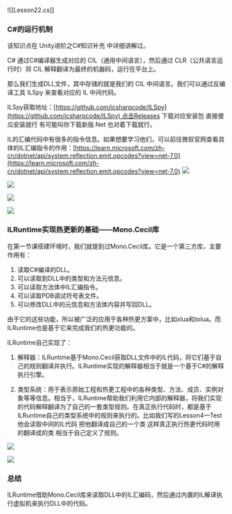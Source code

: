 ![[Lesson22.cs]]
### C#的运行机制
该知识点在 Unity进阶之C#知识补充 中详细讲解过。

C# 通过C#编译器生成对应的 CIL（通用中间语言），然后通过 CLR（公共语言运行时）将 CIL 解释翻译为最终的机器码，运行在平台上。

那么我们生成DLL文件，其中存储的就是我们的 CIL 中间语言。我们可以通过反编译工具 ILSpy 来查看对应的 IL 中间代码。

ILSpy获取地址：[https://github.com/icsharpcode/ILSpy](https://github.com/icsharpcode/ILSpy) 点击Releases 下载对应安装包 直接傻瓜安装就行 有可能叫你下载新版.Net 也对着下载就行。

IL的汇编代码中有很多的指令信息。如果想要学习他们，可以前往微软官网查看具体的IL汇编指令的作用：[https://learn.microsoft.com/zh-cn/dotnet/api/system.reflection.emit.opcodes?view=net-7.0](https://learn.microsoft.com/zh-cn/dotnet/api/system.reflection.emit.opcodes?view=net-7.0)
![](https://linwentao785293209.github.io/images/%E7%83%AD%E6%9B%B4%E6%96%B0/Unity/ILRuntime/01.ILRuntime%E5%9F%BA%E7%A1%80%E7%9F%A5%E8%AF%86/23.%E5%8E%9F%E7%90%86%E7%9B%B8%E5%85%B3-%E5%9F%BA%E6%9C%AC%E5%8E%9F%E7%90%86/1.png)

![](https://linwentao785293209.github.io/images/%E7%83%AD%E6%9B%B4%E6%96%B0/Unity/ILRuntime/01.ILRuntime%E5%9F%BA%E7%A1%80%E7%9F%A5%E8%AF%86/23.%E5%8E%9F%E7%90%86%E7%9B%B8%E5%85%B3-%E5%9F%BA%E6%9C%AC%E5%8E%9F%E7%90%86/2.png)
  
![](https://linwentao785293209.github.io/images/%E7%83%AD%E6%9B%B4%E6%96%B0/Unity/ILRuntime/01.ILRuntime%E5%9F%BA%E7%A1%80%E7%9F%A5%E8%AF%86/23.%E5%8E%9F%E7%90%86%E7%9B%B8%E5%85%B3-%E5%9F%BA%E6%9C%AC%E5%8E%9F%E7%90%86/3.png)

![](https://linwentao785293209.github.io/images/%E7%83%AD%E6%9B%B4%E6%96%B0/Unity/ILRuntime/01.ILRuntime%E5%9F%BA%E7%A1%80%E7%9F%A5%E8%AF%86/23.%E5%8E%9F%E7%90%86%E7%9B%B8%E5%85%B3-%E5%9F%BA%E6%9C%AC%E5%8E%9F%E7%90%86/4.png)

### ILRuntime实现热更新的基础——Mono.Cecil库
在第一节课搭建环境时，我们就提到过Mono.Cecil库。它是一个第三方库，主要作用有：
1. 读取C#编译的DLL。
2. 可以读取到DLL中的类型和方法元信息。
3. 可以读取方法体中IL汇编指令。
4. 可以读取PDB调试符号表文件。
5. 可以修改DLL中的元信息和方法体内容并写回DLL。

由于它的这些功能，所以被广泛的应用于各种热更方案中，比如xlua和tolua。而ILRuntime也是基于它来完成我们的热更功能的。

ILRuntime自己实现了：
1. 解释器：ILRuntime基于Mono.Cecil获取DLL文件中的IL代码，将它们基于自己的规则翻译并执行。ILRuntime实现的解释器相当于就是一个基于C#的解释执行引擎。
    
2. 类型系统：用于表示原始工程和热更工程中的各种类型、方法、成员、实例对象等等信息。相当于，ILRuntime帮助我们利用它内部的解释器，将我们实现的代码解释翻译为了自己的一套类型规则。在真正执行代码时，都是基于ILRuntime自己的类型系统中的规则来执行的。比如我们写的Lesson4—Test 他会读取中间的IL代码 把他翻译成自己的一个类 这样真正执行热更代码时用的翻译成的类 相当于自己定义了规则。

![](https://linwentao785293209.github.io/images/%E7%83%AD%E6%9B%B4%E6%96%B0/Unity/ILRuntime/01.ILRuntime%E5%9F%BA%E7%A1%80%E7%9F%A5%E8%AF%86/23.%E5%8E%9F%E7%90%86%E7%9B%B8%E5%85%B3-%E5%9F%BA%E6%9C%AC%E5%8E%9F%E7%90%86/5.png)

![](https://linwentao785293209.github.io/images/%E7%83%AD%E6%9B%B4%E6%96%B0/Unity/ILRuntime/01.ILRuntime%E5%9F%BA%E7%A1%80%E7%9F%A5%E8%AF%86/23.%E5%8E%9F%E7%90%86%E7%9B%B8%E5%85%B3-%E5%9F%BA%E6%9C%AC%E5%8E%9F%E7%90%86/6.png)
### 总结
ILRuntime借助Mono.Cecil库来读取DLL中的IL汇编码，然后通过内置的IL解译执行虚拟机来执行DLL中的代码。
